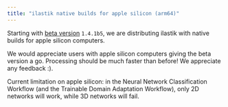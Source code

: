 ```yaml
---
title: "ilastik native builds for apple silicon (arm64)"
---
```


Starting with [beta version][beta] `1.4.1b5`, we are distributing ilastik with native builds for apple silicon computers.

We would appreciate users with apple silicon computers giving the beta version a go.
Processing should be much faster than before!
We appreciate any feedback :). 

Current limitation on apple silicon: in the Neural Network Classification Workflow (and the Trainable Domain Adaptation Workflow), only 2D networks will work, while 3D networks will fail.

[beta]: {{site.baseurl}}/download.html#beta
